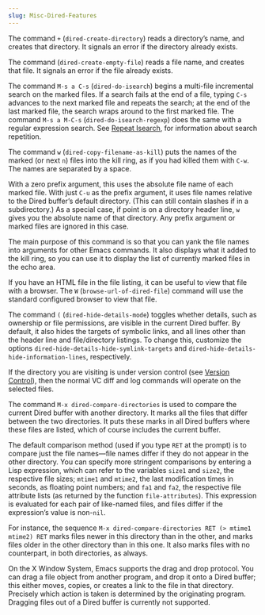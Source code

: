 ```yaml
---
slug: Misc-Dired-Features
---
```


The command `+` (`dired-create-directory`) reads a directory’s name, and creates that directory. It signals an error if the directory already exists.

The command (`dired-create-empty-file`) reads a file name, and creates that file. It signals an error if the file already exists.

The command `M-s a C-s` (`dired-do-isearch`) begins a multi-file incremental search on the marked files. If a search fails at the end of a file, typing `C-s` advances to the next marked file and repeats the search; at the end of the last marked file, the search wraps around to the first marked file. The command `M-s a M-C-s` (`dired-do-isearch-regexp`) does the same with a regular expression search. See [Repeat Isearch](/docs/emacs/Repeat-Isearch), for information about search repetition.

The command `w` (`dired-copy-filename-as-kill`) puts the names of the marked (or next `n`) files into the kill ring, as if you had killed them with `C-w`. The names are separated by a space.

With a zero prefix argument, this uses the absolute file name of each marked file. With just `C-u` as the prefix argument, it uses file names relative to the Dired buffer’s default directory. (This can still contain slashes if in a subdirectory.) As a special case, if point is on a directory header line, `w` gives you the absolute name of that directory. Any prefix argument or marked files are ignored in this case.

The main purpose of this command is so that you can yank the file names into arguments for other Emacs commands. It also displays what it added to the kill ring, so you can use it to display the list of currently marked files in the echo area.

If you have an HTML file in the file listing, it can be useful to view that file with a browser. The `W` (`browse-url-of-dired-file`) command will use the standard configured browser to view that file.

The command `(` (`dired-hide-details-mode`) toggles whether details, such as ownership or file permissions, are visible in the current Dired buffer. By default, it also hides the targets of symbolic links, and all lines other than the header line and file/directory listings. To change this, customize the options `dired-hide-details-hide-symlink-targets` and `dired-hide-details-hide-information-lines`, respectively.

If the directory you are visiting is under version control (see [Version Control](/docs/emacs/Version-Control)), then the normal VC diff and log commands will operate on the selected files.

The command `M-x dired-compare-directories` is used to compare the current Dired buffer with another directory. It marks all the files that differ between the two directories. It puts these marks in all Dired buffers where these files are listed, which of course includes the current buffer.

The default comparison method (used if you type `RET` at the prompt) is to compare just the file names—file names differ if they do not appear in the other directory. You can specify more stringent comparisons by entering a Lisp expression, which can refer to the variables `size1` and `size2`, the respective file sizes; `mtime1` and `mtime2`, the last modification times in seconds, as floating point numbers; and `fa1` and `fa2`, the respective file attribute lists (as returned by the function `file-attributes`). This expression is evaluated for each pair of like-named files, and files differ if the expression’s value is non-`nil`.

For instance, the sequence `M-x dired-compare-directories RET (> mtime1 mtime2) RET` marks files newer in this directory than in the other, and marks files older in the other directory than in this one. It also marks files with no counterpart, in both directories, as always.

On the X Window System, Emacs supports the drag and drop protocol. You can drag a file object from another program, and drop it onto a Dired buffer; this either moves, copies, or creates a link to the file in that directory. Precisely which action is taken is determined by the originating program. Dragging files out of a Dired buffer is currently not supported.
